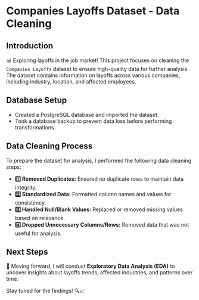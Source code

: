 # Companies Layoffs Dataset - Data Cleaning

## Introduction
📊 Exploring layoffs in the job market! This project focuses on cleaning the `Companies Layoffs` dataset to ensure high-quality data for further analysis. The dataset contains information on layoffs across various companies, including industry, location, and affected employees.

## Database Setup
- Created a PostgreSQL database and imported the dataset.
- Took a database backup to prevent data loss before performing transformations.

## Data Cleaning Process
To prepare the dataset for analysis, I performed the following data cleaning steps:

- **1️⃣ Removed Duplicates:** Ensured no duplicate rows to maintain data integrity.
- **2️⃣ Standardized Data:** Formatted column names and values for consistency.
- **3️⃣ Handled Null/Blank Values:** Replaced or removed missing values based on relevance.
- **4️⃣ Dropped Unnecessary Columns/Rows:** Removed data that was not useful for analysis.


## Next Steps
🚀 Moving forward, I will conduct **Exploratory Data Analysis (EDA)** to uncover insights about layoffs trends, affected industries, and patterns over time.

Stay tuned for the findings! 🔍📈